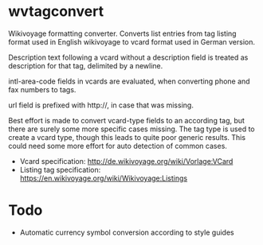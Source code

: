 wvtagconvert
============

Wikivoyage formatting converter. Converts list entries from tag listing 
format used in English wikivoyage to vcard format used in German version.

Description text following a vcard without a description field is treated
as description for that tag, delimited by a newline.

intl-area-code fields in vcards are evaluated, when converting phone and
fax numbers to tags.

url field is prefixed with http://, in case that was missing.

Best effort is made to convert vcard-type fields to an according tag, but
there are surely some more specific cases missing. The tag type is used 
to create a vcard type, though this leads to quite poor generic
results. This could need some more effort for auto detection of common 
cases.

* Vcard specification: http://de.wikivoyage.org/wiki/Vorlage:VCard
* Listing tag specification: https://en.wikivoyage.org/wiki/Wikivoyage:Listings

Todo
====
* Automatic currency symbol conversion according to style guides
